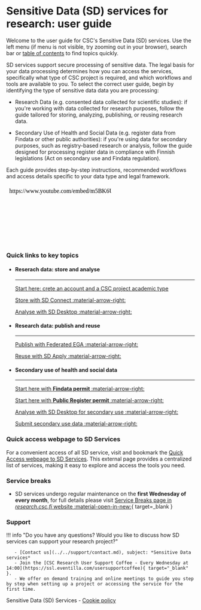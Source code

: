 # Sensitive Data (SD) services for research: user guide

Welcome to the user guide for CSC's Sensitive Data (SD) services. Use the left menu (if menu is not visible, try zooming out in your browser), search bar or [table of contents](sd-services-toc.md) to find topics quickly. 

SD services support secure processing of sensitive data. The legal basis for your data processing determines how you can access the services, specifically what type of CSC project is required, and which workflows and tools are available to you. To select the correct user guide, begin by identifying the type of sensitive data data you are processing:

* Research Data (e.g. consented data collected for scientific studies): if you're working with data collected for research purposes, follow the guide tailored for storing, analyzing, publishing, or reusing research data.

* Secondary Use of Health and Social Data (e.g. register data from Findata or other public authorities): if you're using data for secondary purposes, such as registry-based research or analysis, follow the guide designed for processing register data in compliance with Finnish legislations (Act on secondary use and Findata regulation). 

Each guide provides step-by-step instructions, recommended workflows and access details specific to your data type and legal framework.


<iframe width="280" height="155" srcdoc="https://www.youtube.com/embed/m5BK6UdWbNg" title="YouTube video player" frameborder="0" allow="accelerometer; autoplay; clipboard-write; encrypted-media; gyroscope; picture-in-picture" allowfullscreen></iframe>



### Quick links to key topics

<div class="grid cards csc-quick-links" markdown>

- #### Reserach data: store and analyse

    ---

    [Start here: crete an account and a CSC project academic type](sd-access.md)

    [Store with SD Connect :material-arrow-right:](sd_connect.md)

    [Analyse with SD Desktop :material-arrow-right:](sd_desktop.md)


- #### Research data: publish and reuse 

    ---

    [Publish with Federated EGA :material-arrow-right:](federatedega.md)

    [Reuse with SD Apply :material-arrow-right:](sd-apply.md)


- #### Secondary use of health and social data

    ---

    [Start here with **Findata permit** :material-arrow-right:](findata-permit.md)

    [Start here with **Public Register permit** :material-arrow-right:](single-register-permit.md)

    [Analyse with SD Desktop for secondary use :material-arrow-right:](sd-desktop-audited.md)

    [Submit secondary use data :material-arrow-right:](single-register-submission.md)

</div>



### Quick access webpage to SD Services

For a convenient access of all SD service, visit and bookmark the [Quick Access webpage to SD Services](https://research.csc.fi/sensitive-data/sensitive-data-sd-services-for-research/links-to-services/). This external page provides a centralized list of services, making it easy to explore and access the tools you need.



### Service breaks

* SD services undergo regular maintenance on the **first Wednesday of every month**, for full details please visit [Service Breaks page in _research.csc.fi_ website :material-open-in-new:](https://research.csc.fi/service-breaks){ target=_blank }


### Support

!!! info "Do you have any questions? Would you like to discuss how SD services can support your research project?"

       - [Contact us](../../support/contact.md), subject: *Sensitive Data services*
       - Join the [CSC Research User Support Coffee - Every Wednesday at 14:00](https://ssl.eventilla.com/usersupportcoffee){ target="_blank" }.
       - We offer on demand training and online meetings to guide you step by step when setting up a project or accessing the service for the first time.


Sensitive Data (SD) Services - [Cookie policy](sd-cookie-policy.md)
